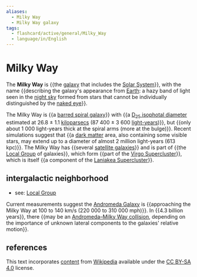 ```yaml
---
aliases:
  - Milky Way
  - Milky Way galaxy
tags:
  - flashcard/active/general/Milky_Way
  - language/in/English
---
```


# Milky Way

The __Milky Way__ is {{the [galaxy](galaxy.md) that includes the [Solar System](Solar%20System.md)}}, with the name {{describing the galaxy's appearance from [Earth](Earth.md): a hazy band of light seen in the [night sky](night%20sky.md) formed from stars that cannot be individually distinguished by the [naked eye](naked%20eye.md)}}. <!--SR:!2025-07-10,264,338!2025-09-04,308,338-->

The Milky Way is {{a [barred spiral galaxy](barred%20spiral%20galaxy.md)}} with {{a [D<sub>25</sub> isophotal diameter](galaxy.md#isophotal%20diameter) estimated at 26.8 ± 1.1 [kiloparsecs](parsec.md#parsecs%20and%20kiloparsecs) (87&nbsp;400 ± 3&nbsp;600 [light-years](light-year.md))}}, but {{only about 1&nbsp;000 light-years thick at the spiral arms (more at the bulge)}}. Recent simulations suggest that {{a [dark matter](dark%20matter.md) area, also containing some visible stars, may extend up to a diameter of almost 2 million light-years (613 kpc)}}. The Milky Way has {{several [satellite galaxies](Satellite%20galaxies%20of%20the%20Milky%20Way.md)}} and is part of {{the [Local Group](Local%20Group.md) of galaxies}}, which form {{part of the [Virgo Supercluster](Virgo%20Supercluster.md)}}, which is itself {{a component of the [Laniakea Supercluster](Laniakea%20Supercluster.md)}}. <!--SR:!2025-07-29,279,338!2025-01-15,89,218!2025-03-12,147,278!2025-03-01,122,238!2025-08-05,283,338!2024-11-05,71,318!2025-04-13,187,318!2025-01-09,109,298-->

## intergalactic neighborhood

- see: [Local Group](Local%20Group.md)

Current measurements suggest the [Andromeda Galaxy](Andromeda%20Galaxy.md) is {{approaching the Milky Way at 100 to 140 km/s (220&nbsp;000 to 310&nbsp;000 mph)}}. In {{4.3 billion years}}, there {{may be an [Andromeda–Milky Way collision](Andromeda–Milky%20Way%20collision.md), depending on the importance of unknown lateral components to the galaxies' relative motion}}. <!--SR:!2025-02-04,108,230!2025-01-16,135,290!2025-07-08,289,330-->

## references

This text incorporates [content](https://en.wikipedia.org/wiki/Milky_Way) from [Wikipedia](Wikipedia.md) available under the [CC BY-SA 4.0](https://creativecommons.org/licenses/by-sa/4.0/) license.
